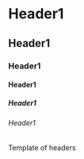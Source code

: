 # Header1

## Header1

### Header1

#### Header1

##### Header1

###### Header1

Template of headers

